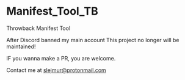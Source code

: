 # Manifest_Tool_TB
Throwback Manifest Tool

After Discord banned my main account
This project no longer will be maintained!

IF you wanna make a PR, you are welcome.

Contact me at slejmur@protonmail.com
